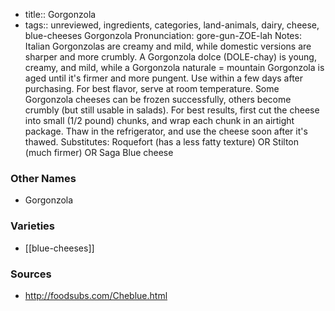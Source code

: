 - title:: Gorgonzola
- tags:: unreviewed, ingredients, categories, land-animals, dairy, cheese, blue-cheeses
Gorgonzola Pronunciation: gore-gun-ZOE-lah Notes: Italian Gorgonzolas are creamy and mild, while domestic versions are sharper and more crumbly. A Gorgonzola dolce (DOLE-chay) is young, creamy, and mild, while a Gorgonzola naturale = mountain Gorgonzola is aged until it's firmer and more pungent. Use within a few days after purchasing. For best flavor, serve at room temperature. Some Gorgonzola cheeses can be frozen successfully, others become crumbly (but still usable in salads). For best results, first cut the cheese into small (1/2 pound) chunks, and wrap each chunk in an airtight package. Thaw in the refrigerator, and use the cheese soon after it's thawed. Substitutes: Roquefort (has a less fatty texture) OR Stilton (much firmer) OR Saga Blue cheese

### Other Names

* Gorgonzola

### Varieties

* [[blue-cheeses]]

### Sources
* http://foodsubs.com/Cheblue.html
